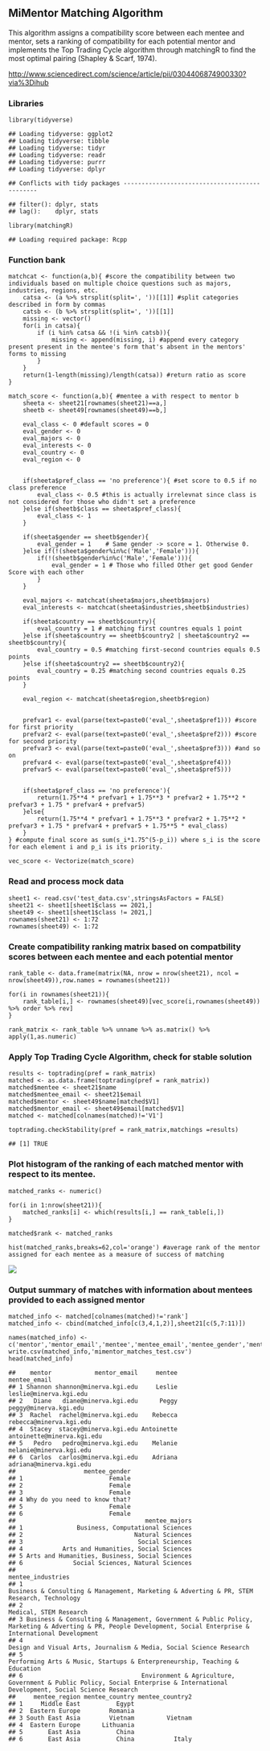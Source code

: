 MiMentor Matching Algorithm
---------------------------

This algorithm assigns a compatibility score between each mentee and
mentor, sets a ranking of compatibility for each potential mentor and
implements the Top Trading Cycle algorithm through matchingR to find the
most optimal pairing (Shapley & Scarf, 1974).

<http://www.sciencedirect.com/science/article/pii/0304406874900330?via%3Dihub>

### Libraries

    library(tidyverse)

    ## Loading tidyverse: ggplot2
    ## Loading tidyverse: tibble
    ## Loading tidyverse: tidyr
    ## Loading tidyverse: readr
    ## Loading tidyverse: purrr
    ## Loading tidyverse: dplyr

    ## Conflicts with tidy packages ----------------------------------------------

    ## filter(): dplyr, stats
    ## lag():    dplyr, stats

    library(matchingR)

    ## Loading required package: Rcpp

### Function bank

    matchcat <- function(a,b){ #score the compatibility between two individuals based on multiple choice questions such as majors, industries, regions, etc.
        catsa <- (a %>% strsplit(split=', '))[[1]] #split categories described in form by commas
        catsb <- (b %>% strsplit(split=', '))[[1]]
        missing <- vector()
        for(i in catsa){
            if (i %in% catsa && !(i %in% catsb)){
                missing <- append(missing, i) #append every category present present in the mentee's form that's absent in the mentors' forms to missing 
            }
        }
        return(1-length(missing)/length(catsa)) #return ratio as score
    }

    match_score <- function(a,b){ #mentee a with respect to mentor b
        sheeta <- sheet21[rownames(sheet21)==a,]
        sheetb <- sheet49[rownames(sheet49)==b,]
        
        eval_class <- 0 #default scores = 0
        eval_gender <- 0
        eval_majors <- 0
        eval_interests <- 0
        eval_country <- 0
        eval_region <- 0
        
        
        if(sheeta$pref_class == 'no preference'){ #set score to 0.5 if no class preference
            eval_class <- 0.5 #this is actually irrelevnat since class is not considered for those who didn't set a preference
        }else if(sheetb$class == sheeta$pref_class){
            eval_class <- 1
        }
        
        if(sheeta$gender == sheetb$gender){
            eval_gender = 1    # Same gender -> score = 1. Otherwise 0.
        }else if(!(sheeta$gender%in%c('Male','Female'))){
            if(!(sheetb$gender%in%c('Male','Female'))){
                eval_gender = 1 # Those who filled Other get good Gender Score with each other
            }
        }
        
        eval_majors <- matchcat(sheeta$majors,sheetb$majors)
        eval_interests <- matchcat(sheeta$industries,sheetb$industries)
        
        if(sheeta$country == sheetb$country){
            eval_country = 1 # matching first countres equals 1 point
        }else if(sheeta$country == sheetb$country2 | sheeta$country2 == sheetb$country){
            eval_country = 0.5 #matching first-second countries equals 0.5 points
        }else if(sheeta$country2 == sheetb$country2){
            eval_country = 0.25 #matching second countries equals 0.25 points
        }
        
        eval_region <- matchcat(sheeta$region,sheetb$region)
        
        
        prefvar1 <- eval(parse(text=paste0('eval_',sheeta$pref1))) #score for first priority
        prefvar2 <- eval(parse(text=paste0('eval_',sheeta$pref2))) #score for second priority
        prefvar3 <- eval(parse(text=paste0('eval_',sheeta$pref3))) #and so on
        prefvar4 <- eval(parse(text=paste0('eval_',sheeta$pref4)))
        prefvar5 <- eval(parse(text=paste0('eval_',sheeta$pref5)))
        
        
        if(sheeta$pref_class == 'no preference'){
            return(1.75**4 * prefvar1 + 1.75**3 * prefvar2 + 1.75**2 * prefvar3 + 1.75 * prefvar4 + prefvar5)
        }else{
            return(1.75**4 * prefvar1 + 1.75**3 * prefvar2 + 1.75**2 * prefvar3 + 1.75 * prefvar4 + prefvar5 + 1.75**5 * eval_class)
        }
    } #compute final score as sum(s_i*1.75^(5-p_i)) where s_i is the score for each element i and p_i is its priority.

    vec_score <- Vectorize(match_score)

### Read and process mock data

    sheet1 <- read.csv('test_data.csv',stringsAsFactors = FALSE)
    sheet21 <- sheet1[sheet1$class == 2021,]
    sheet49 <- sheet1[sheet1$class != 2021,]
    rownames(sheet21) <- 1:72
    rownames(sheet49) <- 1:72

### Create compatibility ranking matrix based on compatbility scores between each mentee and each potential mentor

    rank_table <- data.frame(matrix(NA, nrow = nrow(sheet21), ncol = nrow(sheet49)),row.names = rownames(sheet21))

    for(i in rownames(sheet21)){
        rank_table[i,] <- rownames(sheet49)[vec_score(i,rownames(sheet49)) %>% order %>% rev]
    }

    rank_matrix <- rank_table %>% unname %>% as.matrix() %>% apply(1,as.numeric)

### Apply Top Trading Cycle Algorithm, check for stable solution

    results <- toptrading(pref = rank_matrix)
    matched <- as.data.frame(toptrading(pref = rank_matrix))
    matched$mentee <- sheet21$name
    matched$mentee_email <- sheet21$email
    matched$mentor <- sheet49$name[matched$V1]
    matched$mentor_email <- sheet49$email[matched$V1]
    matched <- matched[colnames(matched)!='V1']

    toptrading.checkStability(pref = rank_matrix,matchings =results)

    ## [1] TRUE

### Plot histogram of the ranking of each matched mentor with respect to its mentee.

    matched_ranks <- numeric()

    for(i in 1:nrow(sheet21)){
        matched_ranks[i] <- which(results[i,] == rank_table[i,])
    }

    matched$rank <- matched_ranks

    hist(matched_ranks,breaks=62,col='orange') #average rank of the mentor assigned for each mentee as a measure of success of matching

![](mimentor_matching_files/figure-markdown_strict/unnamed-chunk-6-1.png)

### Output summary of matches with information about mentees provided to each assigned mentor

    matched_info <- matched[colnames(matched)!='rank']
    matched_info <- cbind(matched_info[c(3,4,1,2)],sheet21[c(5,7:11)])

    names(matched_info) <- c('mentor','mentor_email','mentee','mentee_email','mentee_gender','mentee_majors','mentee_industries','mentee_region','mentee_country','mentee_country2')
    write.csv(matched_info,'mimentor_matches_test.csv')
    head(matched_info)

    ##    mentor            mentor_email     mentee               mentee_email
    ## 1 Shannon shannon@minerva.kgi.edu     Leslie     leslie@minerva.kgi.edu
    ## 2   Diane   diane@minerva.kgi.edu      Peggy      peggy@minerva.kgi.edu
    ## 3  Rachel  rachel@minerva.kgi.edu    Rebecca    rebecca@minerva.kgi.edu
    ## 4  Stacey  stacey@minerva.kgi.edu Antoinette antoinette@minerva.kgi.edu
    ## 5   Pedro   pedro@minerva.kgi.edu    Melanie    melanie@minerva.kgi.edu
    ## 6  Carlos  carlos@minerva.kgi.edu    Adriana    adriana@minerva.kgi.edu
    ##                   mentee_gender
    ## 1                        Female
    ## 2                        Female
    ## 3                        Female
    ## 4 Why do you need to know that?
    ## 5                        Female
    ## 6                        Female
    ##                                    mentee_majors
    ## 1               Business, Computational Sciences
    ## 2                               Natural Sciences
    ## 3                                Social Sciences
    ## 4           Arts and Humanities, Social Sciences
    ## 5 Arts and Humanities, Business, Social Sciences
    ## 6              Social Sciences, Natural Sciences
    ##                                                                                                                                               mentee_industries
    ## 1                                                                     Business & Consulting & Management, Marketing & Adverting & PR, STEM Research, Technology
    ## 2                                                                                                                                        Medical, STEM Research
    ## 3 Business & Consulting & Management, Government & Public Policy, Marketing & Adverting & PR, People Development, Social Enterprise & International Development
    ## 4                                                                                           Design and Visual Arts, Journalism & Media, Social Science Research
    ## 5                                                                                    Performing Arts & Music, Startups & Enterpreneurship, Teaching & Education
    ## 6                                 Environment & Agriculture, Government & Public Policy, Social Enterprise & International Development, Social Science Research
    ##     mentee_region mentee_country mentee_country2
    ## 1     Middle East          Egypt                
    ## 2  Eastern Europe        Romania                
    ## 3 South East Asia        Vietnam         Vietnam
    ## 4  Eastern Europe      Lithuania                
    ## 5       East Asia          China                
    ## 6       East Asia          China           Italy
